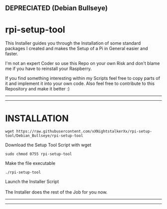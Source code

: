 ## DEPRECIATED (Debian Bullseye)
# rpi-setup-tool
This Installer guides you through the Installation of some standard packages I created and
makes the Setup of a Pi in General easier and faster.

I'm not an expert Coder so use this Repo on your own Risk and don't blame me if you have to reinstall your Raspberry.

If you find something interesting within my Scripts feel free to copy parts of it and implement it into your own code.
Also feel free to contribute to this Repository and make it better :)

----------------------------------------------------------------
----------------------------------------------------------------
# INSTALLATION


    wget https://raw.githubusercontent.com/xXNightstalkerXx/rpi-setup-tool/Debian_Bullseye/rpi-setup-tool
Download the Setup Tool Script with wget

    sudo chmod 0755 rpi-setup-tool
Make the file executable

    ./rpi-setup-tool
Launch the Installer Script
</br>
</br>
The Installer does the rest of the Job for you now.

----------------------------------------------------------------
----------------------------------------------------------------

